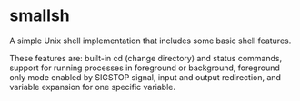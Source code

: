 # smallsh

A simple Unix shell implementation that includes some basic shell features.

These features are: built-in cd (change directory) and status commands, support for running processes in foreground or background, foreground only mode enabled by SIGSTOP signal, input and output redirection, and variable expansion for one specific variable.
